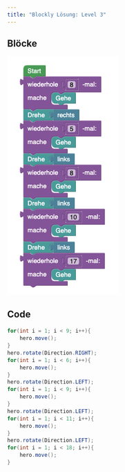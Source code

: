 ```yaml
---
title: "Blockly Lösung: Level 3"
---
```


## Blöcke
![solution](./img/loesung_level_003.png)

## Code 

```java
for(int i = 1; i < 9; i++){
    hero.move();
}
hero.rotate(Direction.RIGHT);
for(int i = 1; i < 6; i++){
    hero.move();
}
hero.rotate(Direction.LEFT);
for(int i = 1; i < 9; i++){
    hero.move();
}
hero.rotate(Direction.LEFT);
for(int i = 1; i < 11; i++){
    hero.move();
}
hero.rotate(Direction.LEFT);
for(int i = 1; i < 18; i++){
    hero.move();
}
```

